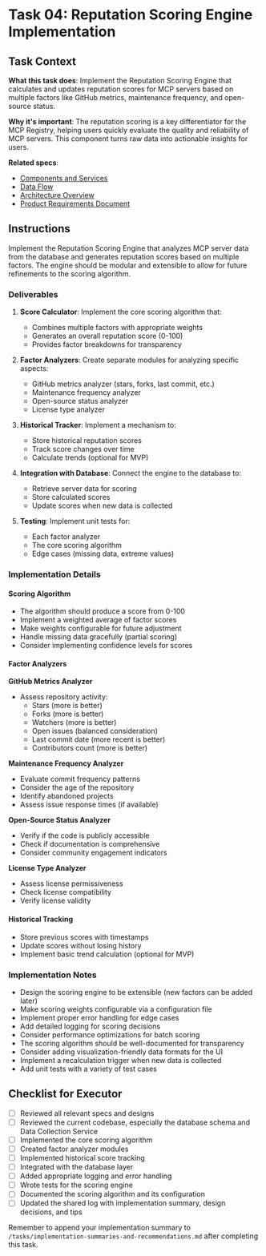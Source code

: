 # Task 04: Reputation Scoring Engine Implementation

## Task Context

**What this task does**: Implement the Reputation Scoring Engine that calculates and updates reputation scores for MCP servers based on multiple factors like GitHub metrics, maintenance frequency, and open-source status.

**Why it's important**: The reputation scoring is a key differentiator for the MCP Registry, helping users quickly evaluate the quality and reliability of MCP servers. This component turns raw data into actionable insights for users.

**Related specs**:
- [Components and Services](/architecture/components.md)
- [Data Flow](/architecture/data-flow.md)
- [Architecture Overview](/architecture/overview.md)
- [Product Requirements Document](/product/PRD.md)

## Instructions

Implement the Reputation Scoring Engine that analyzes MCP server data from the database and generates reputation scores based on multiple factors. The engine should be modular and extensible to allow for future refinements to the scoring algorithm.

### Deliverables

1. **Score Calculator**: Implement the core scoring algorithm that:
   - Combines multiple factors with appropriate weights
   - Generates an overall reputation score (0-100)
   - Provides factor breakdowns for transparency

2. **Factor Analyzers**: Create separate modules for analyzing specific aspects:
   - GitHub metrics analyzer (stars, forks, last commit, etc.)
   - Maintenance frequency analyzer
   - Open-source status analyzer
   - License type analyzer

3. **Historical Tracker**: Implement a mechanism to:
   - Store historical reputation scores
   - Track score changes over time
   - Calculate trends (optional for MVP)

4. **Integration with Database**: Connect the engine to the database to:
   - Retrieve server data for scoring
   - Store calculated scores
   - Update scores when new data is collected

5. **Testing**: Implement unit tests for:
   - Each factor analyzer
   - The core scoring algorithm
   - Edge cases (missing data, extreme values)

### Implementation Details

#### Scoring Algorithm
- The algorithm should produce a score from 0-100
- Implement a weighted average of factor scores
- Make weights configurable for future adjustment
- Handle missing data gracefully (partial scoring)
- Consider implementing confidence levels for scores

#### Factor Analyzers

**GitHub Metrics Analyzer**
- Assess repository activity:
  - Stars (more is better)
  - Forks (more is better)
  - Watchers (more is better)
  - Open issues (balanced consideration)
  - Last commit date (more recent is better)
  - Contributors count (more is better)

**Maintenance Frequency Analyzer**
- Evaluate commit frequency patterns
- Consider the age of the repository
- Identify abandoned projects
- Assess issue response times (if available)

**Open-Source Status Analyzer**
- Verify if the code is publicly accessible
- Check if documentation is comprehensive
- Consider community engagement indicators

**License Type Analyzer**
- Assess license permissiveness
- Check license compatibility
- Verify license validity

#### Historical Tracking
- Store previous scores with timestamps
- Update scores without losing history
- Implement basic trend calculation (optional for MVP)

### Implementation Notes

- Design the scoring engine to be extensible (new factors can be added later)
- Make scoring weights configurable via a configuration file
- Implement proper error handling for edge cases
- Add detailed logging for scoring decisions
- Consider performance optimizations for batch scoring
- The scoring algorithm should be well-documented for transparency
- Consider adding visualization-friendly data formats for the UI
- Implement a recalculation trigger when new data is collected
- Add unit tests with a variety of test cases

## Checklist for Executor

- [ ] Reviewed all relevant specs and designs
- [ ] Reviewed the current codebase, especially the database schema and Data Collection Service
- [ ] Implemented the core scoring algorithm
- [ ] Created factor analyzer modules
- [ ] Implemented historical score tracking
- [ ] Integrated with the database layer
- [ ] Added appropriate logging and error handling
- [ ] Wrote tests for the scoring engine
- [ ] Documented the scoring algorithm and its configuration
- [ ] Updated the shared log with implementation summary, design decisions, and tips

Remember to append your implementation summary to `/tasks/implementation-summaries-and-recommendations.md` after completing this task. 